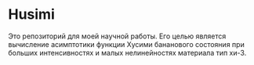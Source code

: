 # Husimi

Это репозиторий для моей научной работы. Его целью является вычисление асимптотики функции Хусими бананового состояния при больших интенсивностях и малых нелинейностях материала тип хи-3.
